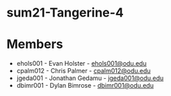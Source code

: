 # sum21-Tangerine-4

# Members

  - ehols001 - Evan Holster - ehols001@odu.edu
  - cpalm012 - Chris Palmer - cpalm012@odu.edu
  - jgeda001 - Jonathan Gedamu - jgeda001@odu.edu
  - dbimr001 - Dylan Bimrose - dbimr001@odu.edu
